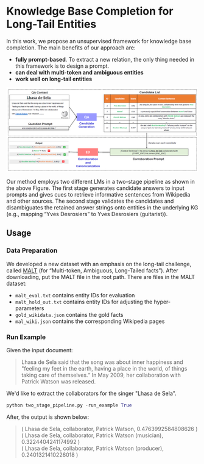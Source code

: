 # Knowledge Base Completion for Long-Tail Entities
In this work, we propose an unsupervised framework for knowledge base completion. The main benefits of our approach are:
* **fully prompt-based**. To extract a new relation, the only thing needed in this framework is to design a prompt.
* **can deal with multi-token and ambiguous entities**
* **work well on long-tail entities**

<p align="center">
<img src="figure/framework.png" width="900">
</p>
Our method employs two different LMs in a two-stage pipeline as shown in the above Figure. 
The first stage generates candidate answers to input prompts and gives cues to retrieve informative sentences from Wikipedia and other sources. 
The second stage validates the candidates and disambiguates the retained answer strings onto entities in the underlying KG (e.g., mapping “Yves Desrosiers” to Yves Desrosiers (guitarist)).

## Usage
### Data Preparation
We developed a new dataset with an emphasis on the long-tail challenge, called [MALT](https://zenodo.org/record/8092562) (for “Multi-token, Ambiguous, Long-Tailed facts”).
After downloading, put the MALT file in the root path.
There are files in the MALT dataset:
* `malt_eval.txt` contains entity IDs for evaluation
* `malt_hold_out.txt` contains entity IDs for adjusting the hyper-parameters
* `gold_wikidata.json` contains the gold facts
* `mal_wiki.json` contains the corresponding Wikipedia pages
### Run Example
Given the input document: 
> Lhasa de Sela said that the song was about inner happiness and
"feeling my feet in the earth, having a place in the world, of things
taking care of themselves.“ In May 2009, her collaboration
with Patrick Watson was released.

We'd like to extract the collaborators for the singer "Lhasa de Sela".
```python
python two_stage_pipeline.py -run_example True
```
After, the output is shown below:
> ( Lhasa de Sela, collaborator, Patrick Watson, 0.4763992584808626 ) <br />
> ( Lhasa de Sela, collaborator, Patrick Watson (musician), 0.3224404241174992 ) <br />
> ( Lhasa de Sela, collaborator, Patrick Watson (producer), 0.2401321410226018 ) <br />
